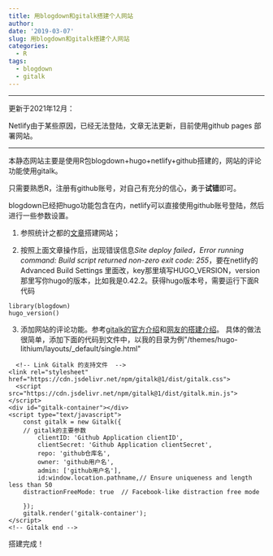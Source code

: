 ```yaml
---
title: 用blogdown和gitalk搭建个人网站
author: 
date: '2019-03-07'
slug: 用blogdown和gitalk搭建个人网站
categories:
  - R
tags:
  - blogdown
  - gitalk
---
```


****
更新于2021年12月：

Netlify由于某些原因，已经无法登陆，文章无法更新，目前使用github pages 部署网站。

****

本静态网站主要是使用R包blogdown+hugo+netlify+github搭建的，网站的评论功能使用gitalk。

只需要熟悉R，注册有github账号，对自己有充分的信心，勇于**试错**即可。

blogdown已经把hugo功能包含在内，netlify可以直接使用github账号登陆，然后进行一些参数设置。

1. 参照统计之都的[文章](https://cosx.org/2018/01/build-blog-with-blogdown-hugo-netlify-github/)搭建网站；

2. 按照上面文章操作后，出现错误信息*Site deploy failed，Error running command: Build script returned non-zero exit code: 255*，要在netlify的Advanced Build Settings 里面改，key那里填写HUGO_VERSION，version那里写你hugo的版本，比如我是0.42.2。获得hugo版本号，需要运行下面R代码
```{r}
library(blogdown)
hugo_version()
```

3. 添加网站的评论功能。参考[gitalk的官方介绍](https://github.com/gitalk/gitalk/blob/master/readme-cn.md)和[网友的搭建介绍](https://0xc000005.github.io/2017/12/19/%E4%B8%BA%E5%8D%9A%E5%AE%A2%E6%B7%BB%E5%8A%A0-Gitalk-%E8%AF%84%E8%AE%BA%E6%8F%92%E4%BB%B6/)。
具体的做法很简单，添加下面的代码到文件中，以我的目录为例"/themes/hugo-lithium/layouts/_default/single.html"

```{r}
  <!-- Link Gitalk 的支持文件  -->
<link rel="stylesheet" href="https://cdn.jsdelivr.net/npm/gitalk@1/dist/gitalk.css">
  <script src="https://cdn.jsdelivr.net/npm/gitalk@1/dist/gitalk.min.js"></script>
<div id="gitalk-container"></div>     
<script type="text/javascript">
    const gitalk = new Gitalk({
    // gitalk的主要参数
		clientID: 'Github Application clientID',
		clientSecret: 'Github Application clientSecret',
		repo: 'github仓库名',
		owner: 'github用户名',
		admin: ['github用户名'],
		id:window.location.pathname,// Ensure uniqueness and length less than 50
    distractionFreeMode: true  // Facebook-like distraction free mode
    
    });
    gitalk.render('gitalk-container');
</script> 
<!-- Gitalk end -->
```

搭建完成！
